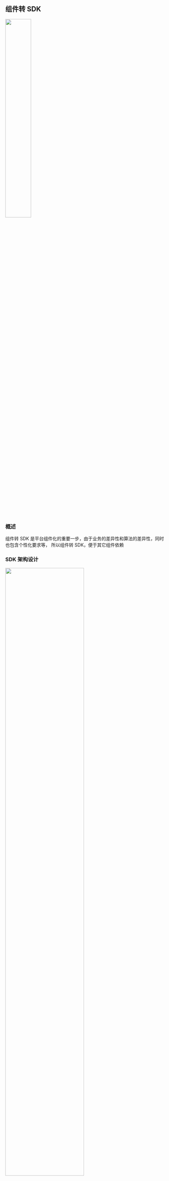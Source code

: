 ## 组件转 SDK

<p class="show-images"><img src="/images/undraw_coffee_break_j3of.svg" width="40%" /></p>

### 概述

组件转 SDK 是平台组件化的重要一步，由于业务的差异性和算法的差异性，同时也包含个性化要求等，
所以组件转 SDK，便于其它组件依赖

### SDK 架构设计

<p class="show-images"><img src="/images/sdk_02.png" width="70%" /></p>

##### 架构说明

- SDK 组件：SDK 组件一定是 Jar 包，与基础组件不一样
- 稳定性：SDK 组件是`Release`版本，即使有错误，也只能在新版本修复
- 可扩展性：SDK 组件组件要可继承的，可依赖的，可扩展的，所以变量的修饰符和接口定义非常重要
- 可拔插性：SDK 的依赖需要一定的便利性，可拔插
- 不可传递性：SDK 的依赖需要自己的单独包，而避免对其它工程的影响，部分包不可传递性有一定的必要性

`不可传递性使用maven的<optional>true</optional>字段处理`

### 组件操作

以下为添加工作流组件为示例

添加`Enable`说明，例如

```java
@Target(ElementType.TYPE)
@Retention(RetentionPolicy.RUNTIME)
@Documented
@EnableJpaRepositories
@Import({
	WorkflowConfigurationSelector.class,
	WorkflowEntityDefinitionRegistrar.class,
	WorkflowRepositoryDefinitionRegistrar.class
})
public @interface EnableWorkflow {

	boolean autoRegister() default true;
	String[] jpa() default {};
	String[] entity() default {};

	//--------------- JPA特定的属性，为与默认JPA的兼容，保留不必修改----------------------
	Filter[] includeFilters() default {};
	Filter[] excludeFilters() default {};
	Class<?> repositoryFactoryBeanClass() default JpaRepositoryFactoryBean.class;
	String namedQueriesLocation() default "";
	String repositoryImplementationPostfix() default "Impl";
	String transactionManagerRef() default "transactionManager";
	String entityManagerFactoryRef() default "entityManagerFactory";
	boolean enableDefaultTransactions() default true;
	//--------------- JPA特定的属性，为与默认JPA的兼容，保留不必修改----------------------

}
```

添加`Entity`注册说明，例如

```java
public class WorkflowEntityDefinitionRegistrar extends ConstomEntityDefinitionRegistrar {

	@Override
	public String[] getBusinessBackPackage() {
		return new String[] {EnableWorkflow.class.getPackage().getName()+".entity"};
	}

	@Override
	public Class<? extends Annotation> getAnnotation() {
		return EnableWorkflow.class ;
	}

}
```

添加`Repository`注册操作，例如

```java
public class WorkflowRepositoryDefinitionRegistrar extends ConstomRepositoryDefinitionRegistrar {

	@Override
	public String[] getBusinessBackPackage() {
		return new String[] {EnableWorkflow.class.getPackage().getName()+".repository"};
	}

	@Override
	protected Class<? extends Annotation> getAnnotation() {
		return EnableWorkflow.class ;
	}

}
```

添加`Componse`操作，例如

```java
public class WorkflowConfigurationSelector extends CustomAutoConfigurationImportSelector {

	@Override
	public String[] selectImports(AnnotationMetadata importingClassMetadata) {
		return this.scanComponent();
	}

	@Override
	protected Class<?> getAnnotationClass() {
		return EnableWorkflow.class;
	}

}
```

工程结构如下：

<p class="show-images"><img src="/images/sdk_01.jpg" width="100%" /></p>

### 其它

- 后期待整合到代码生成器中
